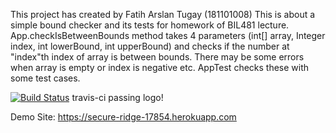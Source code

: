 This project has created by Fatih Arslan Tugay (181101008)
This is about a simple bound checker and its tests for homework of BIL481 lecture.
App.checkIsBetweenBounds method takes 4 parameters (int[] array, Integer index, int lowerBound, int upperBound) and checks if the number at "index"th index of array is between bounds. There may be some errors when array is empty or index is negative etc. AppTest checks these with some test cases.

[![Build Status](https://travis-ci.com/fthrslntgy/myDemoApp.svg?branch=main)](https://travis-ci.com/fthrslntgy/myDemoApp)
travis-ci passing logo!

Demo Site: https://secure-ridge-17854.herokuapp.com